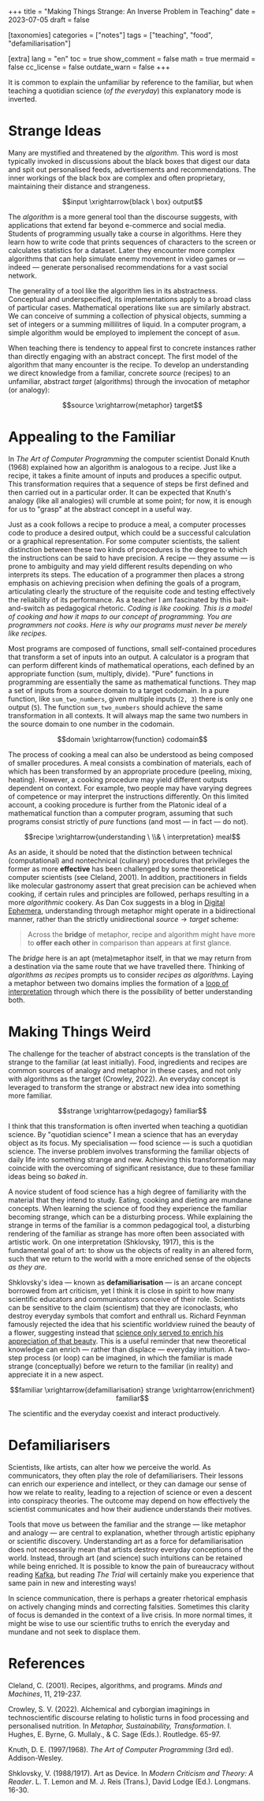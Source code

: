 +++
title = "Making Things Strange: An Inverse Problem in Teaching"
date = 2023-07-05
draft = false

[taxonomies]
categories = ["notes"]
tags = ["teaching", "food", "defamiliarisation"]

[extra]
lang = "en"
toc = true
show_comment = false
math = true
mermaid = false
cc_license = false
outdate_warn = false
+++

It is common to explain the unfamiliar by reference to the
familiar, but when teaching a quotidian science (*of the everyday*) this explanatory mode is
inverted.

<!-- more -->

# Strange Ideas

Many are mystified and threatened by the *algorithm*.
This word is most typically invoked in discussions about 
the black boxes that digest our data and spit out personalised
feeds, advertisements and recommendations.
The inner workings of the black box are complex
and often proprietary, maintaining their distance
and strangeness.

$$input \xrightarrow{black \ box} output$$

The *algorithm* is a more general tool than the discourse suggests,
with applications that extend far beyond e-commerce and social media.
Students of programming usually take a course in algorithms.
Here they learn how to write code that prints sequences of
characters to the screen or calculates statistics for a dataset.
Later they encounter more complex algorithms that can help
simulate enemy movement in video games or — indeed — generate
personalised recommendations for a vast social network.

The generality of a tool like the algorithm lies in its abstractness.
Conceptual and underspecified, its implementations apply to a broad
class of particular cases.
Mathematical operations like `sum` are similarly abstract.
We can conceive of summing a collection of physical objects, summing
a set of
integers or a summing millilitres of liquid.
In a computer program, a simple algorithm
would be employed to implement the
concept of a`sum`.

When teaching there is tendency to appeal first to concrete 
instances rather than directly engaging with an abstract concept.
The first model of the algorithm that many encounter is the recipe.
To develop an understanding we direct knowledge
from a familiar, concrete *source* (recipes) to an unfamiliar, abstract *target*
(algorithms)
through the invocation of metaphor (or analogy):

$$source \xrightarrow{metaphor} target$$

# Appealing to the Familiar

In *The Art of Computer Programming* the computer scientist
Donald Knuth (1968) explained how an algorithm is analogous to a recipe.
Just like a recipe, it takes a finite amount of inputs and produces
a specific output.
This transformation requires that a sequence of steps be first
defined and then carried out in a particular order.
It can be expected that Knuth's analogy (like all analogies) will
crumble at some point; for now, it is enough for us to "grasp"
at the abstract concept in a useful way.

Just as a cook follows a recipe to produce a meal, a computer
processes code to produce a desired output, which could be a
successful calculation or a graphical representation.
For some computer scientists, the salient distinction between these
two kinds of procedures is the degree to which the instructions can 
be said to have precision.
A recipe — they assume — is prone to ambiguity and may yield
different results depending on who interprets its steps.
The education of a programmer then places a strong emphasis on
achieving precision when defining the goals of a program,
articulating clearly the structure of the requisite code and
testing effectively the reliability of its performance.
As a teacher I am fascinated by this bait-and-switch
as pedagogical rhetoric.
*Coding is like cooking.*
*This is a model of cooking and how it maps to our concept of programming.*
*You are programmers not cooks*.
*Here is why our programs must never be merely like recipes.*

Most programs are composed of functions,
small self-contained procedures that transform
a set of inputs into an output.
A calculator is a program that can perform
different kinds of mathematical operations,
each defined by an appropriate function (sum, multiply, divide).
"Pure" functions in programming are essentially
the same as mathematical functions.
They map a set of inputs from a source domain
to a target codomain.
In a pure function, like `sum_two_numbers`,
given multiple inputs (`2, 3`) there is only
one output (`5`).
The function `sum_two_numbers` should achieve
the same transformation in all contexts.
It will always map the same two numbers
in the source domain to one number in the
codomain.

$$domain \xrightarrow{function} codomain$$

The process of cooking a meal can also be understood
as being composed of smaller procedures.
A meal consists a combination of materials,
each of which has been transformed by an
appropriate procedure (peeling, mixing, heating).
However, a cooking procedure may yield different
outputs dependent on context.
For example, two people may have varying degrees
of competence or may interpret the instructions
differently.
On this limited account, a cooking procedure is further
from the Platonic ideal of a mathematical function than a computer
program, assuming that such programs consist strictly of *pure* functions 
(and most — in fact — do not).

$$recipe \xrightarrow{understanding \ \\& \ interpretation} meal$$

As an aside, it should be noted that the distinction between technical
(computational) and nontechnical (culinary) procedures that
privileges the former as more **effective** has been challenged by
some theoretical computer scientists (see Cleland, 2001).
In addition, practitioners in fields like molecular
gastronomy assert that great precision
can be achieved when cooking, if certain rules and principles are
followed, perhaps resulting in a more *algorithmic* cookery.
As Dan Cox suggests in a blog in
[Digital
Ephemera](https://videlais.com/2020/08/15/code-stories-recipe/),
understanding through metaphor might
operate in a bidirectional manner, rather
than the strictly unidirectional $source \to target$ scheme:

> Across the **bridge** of metaphor,
> recipe and algorithm might have
> more to **offer each other** in comparison 
> than appears at first glance.

The *bridge* here is an apt (meta)metaphor itself, in that
we may return from a destination via the
same route that we have travelled there.
Thinking of *algorithms as recipes* prompts
us to consider *recipes as algorithms*.
Laying a metaphor between two domains
implies the formation of a
[loop of interpretation](https://en.wikipedia.org/wiki/Hermeneutic_circle) through which there is 
the possibility of better understanding both. 

# Making Things Weird

The challenge for the teacher of abstract concepts
is the translation of the strange to the familiar (at least initially).
Food, ingredients and recipes are common sources of analogy and
metaphor in these cases, and not only with algorithms as the target (Crowley, 2022).
An everyday concept is leveraged to transform
the strange or abstract new idea into something
more familiar.

$$strange \xrightarrow{pedagogy} familiar$$

I think that this transformation is often inverted when teaching a 
quotidian science.
By "quotidian science" I mean a science that has an everyday
object as its focus.
My specialisation — food science — is such a quotidian science.
The inverse problem involves transforming the
familiar objects of daily life into something
strange and new.
Achieving this transformation may coincide
with the overcoming of significant resistance,
due to these familiar ideas being so *baked in*.

A novice student of food science has a high degree of familiarity
with the material that they intend to study.
Eating, cooking and dieting are mundane concepts.
When learning the science of food they experience the familiar becoming
strange, which can be a disturbing process.
While explaining the strange in terms of the familiar is
a common pedagogical tool, a disturbing rendering of the familiar as
strange has more often been associated with artistic work. 
On one interpretation (Shklovsky, 1917), this is the fundamental goal of art: to show 
us the objects of reality in an altered form, such that we return
to the world with a more enriched sense of the objects *as they are*. 

Shklovsky's idea — known as **defamiliarisation** — is an arcane concept borrowed from
art criticism, yet I think it is close in spirit
to how many scientific educators and communicators conceive of their role.
Scientists can be sensitive to the claim (scientism) that they are iconoclasts,
who destroy everyday symbols that comfort and enthrall us.
Richard Feynman famously rejected the idea that his scientific
worldview ruined the beauty of a flower, suggesting instead that
[science only served to enrich his appreciation of that beauty](https://www.themarginalian.org/2013/01/01/ode-to-a-flower-richard-feynman/).
This is a useful reminder that new theoretical knowledge can
enrich — rather than displace — everyday intuition.
A two-step process (or loop) can be imagined, in which the familiar is made
strange (conceptually) before we return to the familiar (in
reality) and appreciate it in a new aspect.

$$familiar \xrightarrow{defamiliarisation} strange \xrightarrow{enrichment} familiar$$

The scientific and the everyday coexist and interact productively.

# Defamiliarisers

Scientists, like artists, can alter how we perceive the world.
As communicators, they often play the role of defamiliarisers.
Their lessons can enrich our experience and intellect, or they can 
damage our sense of how we relate to reality, leading to a rejection
of science or even a descent into conspiracy theories.
The outcome may depend on how effectively the scientist
communicates and how their audience understands their motives.

Tools that move us between the familiar and the strange — like
metaphor and analogy — are
central to explanation, whether through artistic epiphany or
scientific discovery.
Understanding art as a force for defamiliarisation does not necessarily
mean that artists destroy everyday conceptions of the
world.
Instead, through art (and science) such intuitions can be retained while being enriched.
It is possible to know the pain of bureaucracy without reading
[Kafka](https://en.wikipedia.org/wiki/Franz_Kafka), but reading 
*The Trial* will certainly make you experience
that same pain in new and interesting ways!

In science communication, there is perhaps a greater
rhetorical emphasis on actively changing minds and
correcting falsities.
Sometimes this clarity of focus is demanded in the
context of a live crisis.
In more normal times, it might be wise to use our scientific truths
to enrich the everyday and mundane and not seek to displace them.

# References

Cleland, C. (2001). Recipes, algorithms, and programs. *Minds and
Machines*, 11, 219-237.

Crowley, S. V. (2022). Alchemical and cyborgian imaginings in technoscientific discourse relating to holistic turns in food processing and personalised nutrition. In *Metaphor, Sustainability, Transformation*. I. Hughes, E. Byrne, G. Mullaly., & C. Sage (Eds.). Routledge. 65-97.

Knuth, D. E. (1997/1968). *The Art of Computer Programming* (3rd ed). Addison-Wesley.

Shklovsky, V. (1988/1917). Art as Device. In *Modern Criticism and Theory:
A Reader*. L. T. Lemon and M. J. Reis (Trans.), David Lodge (Ed.). Longmans. 16-30.
